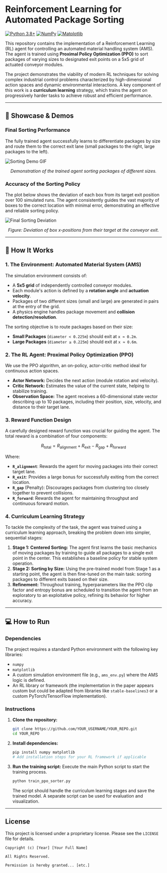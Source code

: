 # Reinforcement Learning for Automated Package Sorting

[![Python 3.8+](https://img.shields.io/badge/Python-3.8+-blue.svg)](https://www.python.org/downloads/)
[![NumPy](https://img.shields.io/badge/NumPy-013243.svg?style=flat&logo=numpy&logoColor=white)](https://numpy.org/)
[![Matplotlib](https://img.shields.io/badge/Matplotlib-%23ffffff.svg?style=flat&logo=Matplotlib&logoColor=black)](https://matplotlib.org/)

This repository contains the implementation of a Reinforcement Learning (RL) agent for controlling an automated material handling system (AMS). The agent is trained using **Proximal Policy Optimization (PPO)** to sort packages of varying sizes to designated exit points on a 5x5 grid of actuated conveyor modules.

The project demonstrates the viability of modern RL techniques for solving complex industrial control problems characterized by high-dimensional action spaces and dynamic environmental interactions. A key component of this work is a **curriculum learning** strategy, which trains the agent on progressively harder tasks to achieve robust and efficient performance.

---

## 🚀 Showcase & Demos

### Final Sorting Performance
The fully trained agent successfully learns to differentiate packages by size and route them to the correct exit lane (small packages to the right, large packages to the left).

<!-- You should create a GIF of your simulation and replace the URL below -->
![Sorting Demo GIF](https://i.imgur.com/eBf2s3k.gif)
*<p align="center">Demonstration of the trained agent sorting packages of different sizes.</p>*

### Accuracy of the Sorting Policy
The plot below shows the deviation of each box from its target exit position over 100 simulated runs. The agent consistently guides the vast majority of boxes to the correct location with minimal error, demonstrating an effective and reliable sorting policy.

![Final Sorting Deviation](https://i.imgur.com/XF8Z3Zz.png)
*<p align="center">Figure: Deviation of box x-positions from their target at the conveyor exit.</p>*

---

## 🔧 How It Works

### 1. The Environment: Automated Material System (AMS)
The simulation environment consists of:
-   A **5x5 grid** of independently controlled conveyor modules.
-   Each module's action is defined by a **rotation angle** and **actuation velocity**.
-   Packages of two different sizes (small and large) are generated in pairs at the entry of the grid.
-   A physics engine handles package movement and **collision detection/resolution**.

The sorting objective is to route packages based on their size:
-   **Small Packages** (`diameter < 0.225m`) should exit at `x ≈ 0.2m`.
-   **Large Packages** (`diameter ≥ 0.225m`) should exit at `x ≈ 0.6m`.

### 2. The RL Agent: Proximal Policy Optimization (PPO)
We use the PPO algorithm, an on-policy, actor-critic method ideal for continuous action spaces.
-   **Actor Network:** Decides the next action (module rotation and velocity).
-   **Critic Network:** Estimates the value of the current state, helping to stabilize training.
-   **Observation Space:** The agent receives a 60-dimensional state vector describing up to 10 packages, including their position, size, velocity, and distance to their target lane.

### 3. Reward Function Design
A carefully designed reward function was crucial for guiding the agent. The total reward is a combination of four components:

$$
R_{\text{total}} = R_{\text{alignment}} + R_{\text{exit}} - R_{\text{gap}} + R_{\text{forward}}
$$

Where:
-   **`R_alignment`**: Rewards the agent for moving packages into their correct target lane.
-   **`R_exit`**: Provides a large bonus for successfully exiting from the correct location.
-   **`R_gap`** (Penalty): Discourages packages from clustering too closely together to prevent collisions.
-   **`R_forward`**: Rewards the agent for maintaining throughput and continuous forward motion.

### 4. Curriculum Learning Strategy
To tackle the complexity of the task, the agent was trained using a curriculum learning approach, breaking the problem down into simpler, sequential stages:

1.  **Stage 1: Centered Sorting:** The agent first learns the basic mechanics of moving packages by training to guide all packages to a single exit point in the center. This establishes a baseline policy for stable system operation.
2.  **Stage 2: Sorting by Size:** Using the pre-trained model from Stage 1 as a starting point, the agent is then fine-tuned on the main task: sorting packages to different exits based on their size.
3.  **Refinement:** Throughout training, hyperparameters like the PPO clip factor and entropy bonus are scheduled to transition the agent from an exploratory to an exploitative policy, refining its behavior for higher accuracy.

---

## 💻 How to Run

### Dependencies
The project requires a standard Python environment with the following key libraries:
-   `numpy`
-   `matplotlib`
-   A custom simulation environment file (e.g., `ams_env.py`) where the AMS logic is defined.
-   An RL library or framework (the implementation in the paper appears custom but could be adapted from libraries like `stable-baselines3` or a custom PyTorch/TensorFlow implementation).

### Instructions
1.  **Clone the repository:**
    ```bash
    git clone https://github.com/YOUR_USERNAME/YOUR_REPO.git
    cd YOUR_REPO
    ```
2.  **Install dependencies:**
    ```bash
    pip install numpy matplotlib
    # Add installation steps for your RL framework if applicable
    ```
3.  **Run the training script:**
    Execute the main Python script to start the training process.
    ```bash
    python train_ppo_sorter.py
    ```
    The script should handle the curriculum learning stages and save the trained model. A separate script can be used for evaluation and visualization.

---

## License
This project is licensed under a proprietary license. Please see the `LICENSE` file for details.

```text
Copyright (c) [Year] [Your Full Name]

All Rights Reserved.

Permission is hereby granted... [etc.]
